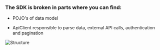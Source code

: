 ### The SDK is broken in parts where you can find:

* POJO's of data model


* ApiClient responsible to parse data, external API calls, authentication and pagination


![Structure](https://i.ibb.co/pWwSrfv/Frame-4.png)